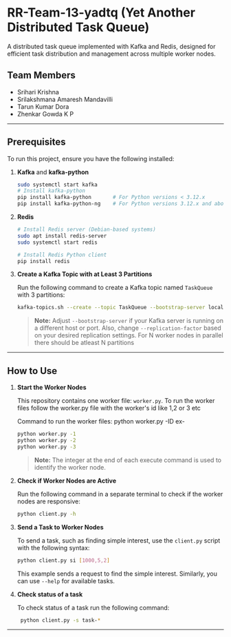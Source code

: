 # RR-Team-13-yadtq (Yet Another Distributed Task Queue)

A distributed task queue implemented with Kafka and Redis, designed for efficient task distribution and management across multiple worker nodes.

## Team Members

- Srihari Krishna
- Srilakshmana Amaresh Mandavilli
- Tarun Kumar Dora
- Zhenkar Gowda K P

---

## Prerequisites

To run this project, ensure you have the following installed:

1. **Kafka** and **kafka-python**
    ```bash
    sudo systemctl start kafka
    # Install kafka-python
    pip install kafka-python       # For Python versions < 3.12.x
    pip install kafka-python-ng    # For Python versions 3.12.x and above
    ```

2. **Redis**
    ```bash
    # Install Redis server (Debian-based systems)
    sudo apt install redis-server
    sudo systemctl start redis

    # Install Redis Python client
    pip install redis
    ```
3. **Create a Kafka Topic with at Least 3 Partitions**

    Run the following command to create a Kafka topic named `TaskQueue` with 3 partitions:

    ```bash
    kafka-topics.sh --create --topic TaskQueue --bootstrap-server localhost:9092 --partitions 3 --replication-factor 1
    ```

    > **Note:** Adjust `--bootstrap-server` if your Kafka server is running on a different host or port. Also, change `--replication-factor` based on your desired replication settings. For N worker nodes in parallel there should be atleast N partitions

---

## How to Use

1. **Start the Worker Nodes**

    This repository contains one worker file: `worker.py`. To run the worker files follow the worker.py file with the worker's id like 1,2 or 3 etc 

    Command to run the worker files:
    python worker.py -ID
    ex-
    ```bash
    python worker.py -1
    python worker.py -2
    python worker.py -3
    ```
    
    > **Note:** The integer at the end of each execute command is used to identify the worker node.

3. **Check if Worker Nodes are Active**

    Run the following command in a separate terminal to check if the worker nodes are responsive:
    ```bash
    python client.py -h
    ```

4. **Send a Task to Worker Nodes**

    To send a task, such as finding simple interest, use the `client.py` script with the following syntax:
    ```bash
    python client.py si [1000,5,2]
    ```

    This example sends a request to find the simple interest. Similarly, you can use `--help` for available tasks.

5. **Check status of a task**

   To check status of a task run the following command:
   ```bash
    python client.py -s task-*
    ```

---
